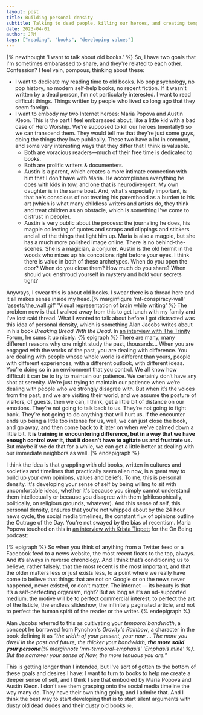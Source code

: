 ```yaml
---
layout: post
title: Building personal density
subtitle: Talking to dead people, killing our heroes, and creating temporal bandwidth
date: 2023-04-01
author: JRM
tags: ["reading", "books", "developing values"]
---
```

{% newthought 'I want to talk about old books.' %} So, I have two goals that I'm sometimes embarassed to share, and they're related to each other. Confession? I feel vain, pompous, thinking about these:

- I want to dedicate my reading time to old books. No pop psychology, no pop history, no modern self-help books, no recent fiction. If it wasn't written by a dead person, I'm not particularly interested. I want to read difficult things. Things written by people who lived so long ago that they seem foreign.
- I want to embody my two Internet heroes: Maria Popova and Austin Kleon. This is the part I feel embarassed about, like a little kid with a bad case of Hero Worship. We're supposed to kill our heroes (mentally!) so we can transcend them. They would tell me that they're just some guys, doing the things they love publically. These two have a lot in common, and some very interesting ways that they differ that I think is valuable.
	- Both are voracious readers—much of their free time is dedicated to books.
	- Both are prolific writers & documenters.
	- Austin is a parent, which creates a more intimate connection with him that I don't have with Maria. He accomplishes everything he does with kids in tow, and one that is neurodivergent. My own daughter is in the same boat. And, what's especially important, is that he's conscious of not treating his parenthood as a burden to his art (which is what many childless writers and artists do, they think and treat children as an obstacle, which is something I've come to distrust in people).
	- Austin is very public about the process: the journaling he does, his magpie collecting of quotes and scraps and clippings and stickers and all of the things that light him up. Maria is also a magpie, but she has a much more polished image online. There is no behind-the-scenes. She is a magician, a conjurer. Austin is the old hermit in the woods who mixes up his concotions right before your eyes. I think there is value in both of these archetypes. When do you open the door? When do you close them? How much do you share? When should you enshroud yourself in mystery and hold your secrets tight?

Anyways, I swear this is about old books. I swear there is a thread here and it all makes sense inside my head.{% marginfigure 'mf-conspiracy-wall' 'assets/the_wall.gif' 'Visual representation of brain while writing' %} The problem now is that I walked away from this to get lunch with my family and I've lost said thread. What I wanted to talk about before I got distracted was this idea of personal density, which is something Alan Jacobs writes about in his book _Breaking Bread With the Dead_. In [an interview with The Trinity Forum](https://www.ttf.org/portfolios/online-conversation-oct-2-alan-jacobs/), he sums it up nicely:
{% epigraph %}
There are many, many different reasons why one might study the past, thousands... When you are engaged with the works of the past, you are dealing with difference. You are dealing with people whose whole world is different than yours, people with different experiences, with a different outlook, with different ideas. You’re doing so in an environment that you control. We all know how difficult it can be to try to maintain our patience. We certainly don’t have any shot at serenity. We’re just trying to maintain our patience when we’re dealing with people who we strongly disagree with. But when it’s the voices from the past, and we are visiting their world, and we assume the posture of visitors, of guests, then we can, I think, get a little bit of distance on our emotions. They’re not going to talk back to us. They’re not going to fight back. They’re not going to do anything that will hurt us. If the encounter ends up being a little too intense for us, well, we can just close the book, and go away, and then come back to it later on when we’ve calmed down a little bit. **It is training in encountering difference, but in a way that we have enough control over it, that it doesn’t have to agitate us and frustrate us.** But maybe if we do that for a while, we can get a little better at dealing with our immediate neighbors as well.
{% endepigraph %}

I think the idea is that grappling with old books, written in cultures and societies and timelines that practically seem alien now, is a great way to build up your own opinions, values and beliefs. To me, this is personal density. It's developing your sense of self by being willing to sit with uncomfortable ideas, whether it's because you simply cannot understand them intellectually or because you disagree with them (philosophically, politically, on religious grounds, whatever).  And this sense of self, this personal density, ensures that you're not whipped about by the 24 hour news cycle, the social media timelines, the constant flux of opinions outline the Outrage of the Day. You're not swayed by the bias of recentism. Maria Popova touched on this in [an interview with Krista Tippett](https://onbeing.org/programs/maria-popova-cartographer-of-meaning-in-a-digital-age-feb2019/) for the On Being podcast:

{% epigraph %}
So when you think of anything from a Twitter feed or a Facebook feed to a news website, the most recent floats to the top, always. And it’s always in reverse chronology. And I think that’s conditioning us to believe, rather falsely, that the most recent is the most important, and that the older matters less or just exists less, to a point where we really have come to believe that things that are not on Google or on the news never happened, never existed, or don’t matter. The internet — its beauty is that it’s a self-perfecting organism, right? But as long as it’s an ad-supported medium, the motive will be to perfect commercial interest, to perfect the art of the listicle, the endless slideshow, the infinitely paginated article, and not to perfect the human spirit of the reader or the writer.
{% endepigraph %}

Alan Jacobs referred to this as cultivating your _temporal bandwidth_, a concept he borrowed from Pynchon's _Gravity's Rainbow_, a character in the book defining it as _“the width of your present, your now … The more you dwell in the past and future, the thicker your bandwidth, **the more solid your persona**{% marginnote 'mn-temporal-emphasis' 'Emphasis mine' %}. But the narrower your sense of Now, the more tenuous you are.”_

This is getting longer than I intended, but I've sort of gotten to the bottom of these goals and desires I have: I want to turn to books to help me create a deeper sense of self, and I think I see that embodied by Maria Popova and Austin Kleon. I don't see them grasping onto the social media timeline the way many do. They have their own thing going, and I admire that. And I think the best way to start developing that is to start silent arguments with dusty old dead dudes and their dusty old books ☠. 